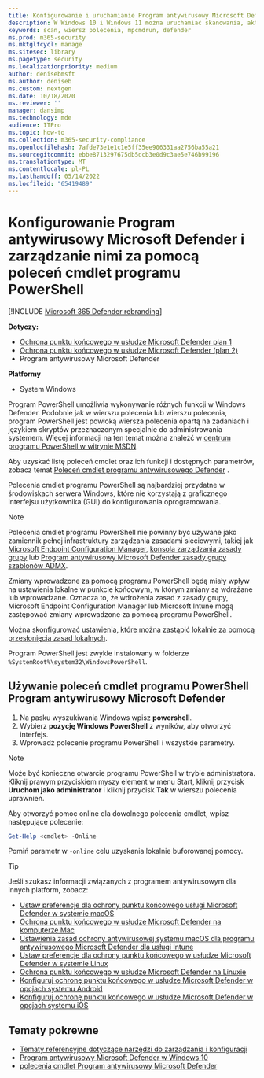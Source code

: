 ```yaml
---
title: Konfigurowanie i uruchamianie Program antywirusowy Microsoft Defender przy użyciu poleceń cmdlet programu PowerShell
description: W Windows 10 i Windows 11 można uruchamiać skanowania, aktualizować analizę zabezpieczeń i zmieniać ustawienia w Program antywirusowy Microsoft Defender za pomocą poleceń cmdlet programu PowerShell.
keywords: scan, wiersz polecenia, mpcmdrun, defender
ms.prod: m365-security
ms.mktglfcycl: manage
ms.sitesec: library
ms.pagetype: security
ms.localizationpriority: medium
author: denisebmsft
ms.author: deniseb
ms.custom: nextgen
ms.date: 10/18/2020
ms.reviewer: ''
manager: dansimp
ms.technology: mde
audience: ITPro
ms.topic: how-to
ms.collection: m365-security-compliance
ms.openlocfilehash: 7afde73e1e1c1e5ff35ee906331aa2756ba55a21
ms.sourcegitcommit: ebbe8713297675db5dcb3e0d9c3ae5e746b99196
ms.translationtype: MT
ms.contentlocale: pl-PL
ms.lasthandoff: 05/14/2022
ms.locfileid: "65419489"
---
```

# <a name="use-powershell-cmdlets-to-configure-and-manage-microsoft-defender-antivirus"></a>Konfigurowanie Program antywirusowy Microsoft Defender i zarządzanie nimi za pomocą poleceń cmdlet programu PowerShell

[!INCLUDE [Microsoft 365 Defender rebranding](../../includes/microsoft-defender.md)]


**Dotyczy:**
- [Ochrona punktu końcowego w usłudze Microsoft Defender plan 1](https://go.microsoft.com/fwlink/?linkid=2154037)
- [Ochrona punktu końcowego w usłudze Microsoft Defender (plan 2)](https://go.microsoft.com/fwlink/?linkid=2154037) 
- Program antywirusowy Microsoft Defender

**Platformy**
- System Windows

Program PowerShell umożliwia wykonywanie różnych funkcji w Windows Defender. Podobnie jak w wierszu polecenia lub wierszu polecenia, program PowerShell jest powłoką wiersza polecenia opartą na zadaniach i językiem skryptów przeznaczonym specjalnie do administrowania systemem. Więcej informacji na ten temat można znaleźć w [centrum programu PowerShell w witrynie MSDN](/previous-versions/msdn10/mt173057(v=msdn.10)).

Aby uzyskać listę poleceń cmdlet oraz ich funkcji i dostępnych parametrów, zobacz temat [Poleceń cmdlet programu antywirusowego Defender](/powershell/module/defender) .

Polecenia cmdlet programu PowerShell są najbardziej przydatne w środowiskach serwera Windows, które nie korzystają z graficznego interfejsu użytkownika (GUI) do konfigurowania oprogramowania.

> [!NOTE]
> Polecenia cmdlet programu PowerShell nie powinny być używane jako zamiennik pełnej infrastruktury zarządzania zasadami sieciowymi, takiej jak [Microsoft Endpoint Configuration Manager](/configmgr), [konsola zarządzania zasady grupy](/previous-versions/windows/it-pro/windows-server-2008-R2-and-2008/cc731212(v=ws.11)) lub [ Program antywirusowy Microsoft Defender zasady grupy szablonów ADMX](https://www.microsoft.com/download/101445).

Zmiany wprowadzone za pomocą programu PowerShell będą miały wpływ na ustawienia lokalne w punkcie końcowym, w którym zmiany są wdrażane lub wprowadzane. Oznacza to, że wdrożenia zasad z zasady grupy, Microsoft Endpoint Configuration Manager lub Microsoft Intune mogą zastępować zmiany wprowadzone za pomocą programu PowerShell.

Można [skonfigurować ustawienia, które można zastąpić lokalnie za pomocą przesłonięcia zasad lokalnych](configure-local-policy-overrides-microsoft-defender-antivirus.md).

Program PowerShell jest zwykle instalowany w folderze `%SystemRoot%\system32\WindowsPowerShell`.

## <a name="use-microsoft-defender-antivirus-powershell-cmdlets"></a>Używanie poleceń cmdlet programu PowerShell Program antywirusowy Microsoft Defender

1. Na pasku wyszukiwania Windows wpisz **powershell**.
2. Wybierz **pozycję Windows PowerShell** z wyników, aby otworzyć interfejs.
3. Wprowadź polecenie programu PowerShell i wszystkie parametry.

> [!NOTE]
> Może być konieczne otwarcie programu PowerShell w trybie administratora. Kliknij prawym przyciskiem myszy element w menu Start, kliknij przycisk **Uruchom jako administrator** i kliknij przycisk **Tak** w wierszu polecenia uprawnień.

Aby otworzyć pomoc online dla dowolnego polecenia cmdlet, wpisz następujące polecenie:

```PowerShell
Get-Help <cmdlet> -Online
```

Pomiń parametr w `-online` celu uzyskania lokalnie buforowanej pomocy.

> [!TIP]
> Jeśli szukasz informacji związanych z programem antywirusowym dla innych platform, zobacz:
> - [Ustaw preferencje dla ochrony punktu końcowego usługi Microsoft Defender w systemie macOS](mac-preferences.md)
> - [Ochrona punktu końcowego w usłudze Microsoft Defender na komputerze Mac](microsoft-defender-endpoint-mac.md)
> - [Ustawienia zasad ochrony antywirusowej systemu macOS dla programu antywirusowego Microsoft Defender dla usługi Intune](/mem/intune/protect/antivirus-microsoft-defender-settings-macos)
> - [Ustaw preferencje dla ochrony punktu końcowego w usłudze Microsoft Defender w systemie Linux](linux-preferences.md)
> - [Ochrona punktu końcowego w usłudze Microsoft Defender na Linuxie](microsoft-defender-endpoint-linux.md)
> - [Konfiguruj ochronę punktu końcowego w usłudze Microsoft Defender w opcjach systemu Android](android-configure.md)
> - [Konfiguruj ochronę punktu końcowego w usłudze Microsoft Defender w opcjach systemu iOS](ios-configure-features.md)

## <a name="related-topics"></a>Tematy pokrewne

- [Tematy referencyjne dotyczące narzędzi do zarządzania i konfiguracji](configuration-management-reference-microsoft-defender-antivirus.md)
- [Program antywirusowy Microsoft Defender w Windows 10](microsoft-defender-antivirus-in-windows-10.md)
- [polecenia cmdlet Program antywirusowy Microsoft Defender](/powershell/module/defender)
